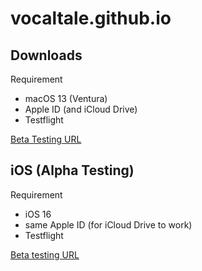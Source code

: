 # vocaltale.github.io

## Downloads

Requirement
- macOS 13 (Ventura)
- Apple ID (and iCloud Drive)
- Testflight

[Beta Testing URL](https://testflight.apple.com/join/fAXy3LwY)

## iOS (Alpha Testing)

Requirement
- iOS 16
- same Apple ID (for iCloud Drive to work)
- Testflight

[Beta testing URL](https://testflight.apple.com/join/fAXy3LwY)